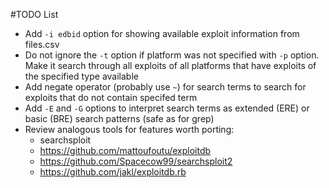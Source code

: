 #TODO List

* Add `-i edbid` option for showing available exploit information from 
files.csv
* Do not ignore the `-t` option if platform was not specified with `-p` option.
Make it search through all exploits of all platforms that have exploits of
the specified type available
* Add negate operator (probably use `~`) for search terms to search for
exploits that do not contain specifed term
* Add `-E` and `-G` options to interpret search terms as extended (ERE) or basic
(BRE) search patterns (safe as for grep)
* Review analogous tools for features worth porting:
    * searchsploit
    * https://github.com/mattoufoutu/exploitdb
    * https://github.com/Spacecow99/searchsploit2
    * https://github.com/jakl/exploitdb.rb

